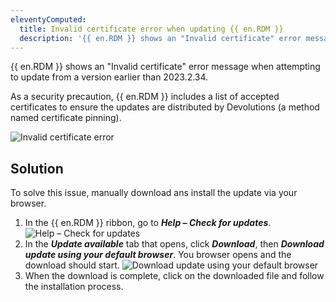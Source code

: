 ```yaml
---
eleventyComputed:
  title: Invalid certificate error when updating {{ en.RDM }}
  description: '{{ en.RDM }} shows an "Invalid certificate" error message when attempting to update from a version earlier than 2023.2.34.'
---
```

{{ en.RDM }} shows an "Invalid certificate" error message when attempting to update from a version earlier than 2023.2.34.  

As a security precaution, {{ en.RDM }} includes a list of accepted certificates to ensure the updates are distributed by Devolutions (a method named certificate pinning).

![Invalid certificate error](https://webdevolutions.azureedge.net/docs/en/kb/KB2340.png)

## Solution

To solve this issue, manually download ans install the update via your browser.  

1. In the {{ en.RDM }} ribbon, go to ***Help – Check for updates***.  
![Help – Check for updates](https://webdevolutions.azureedge.net/docs/en/kb/KB2341.png)  
1. In the ***Update available*** tab that opens, click ***Download***, then ***Download update using your default browser***. You browser opens and the download should start.
![Download update using your default browser](https://webdevolutions.azureedge.net/docs/en/kb/KB2342.png)  
1. When the download is complete, click on the downloaded file and follow the installation process.
